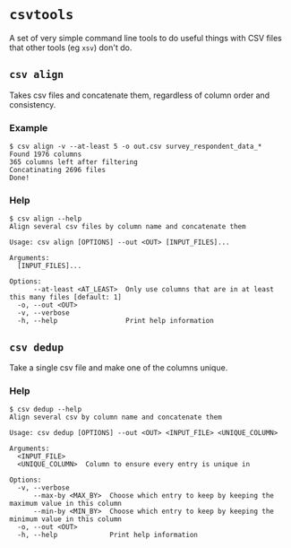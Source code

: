 `csvtools`
===

A set of very simple command line tools to do useful things with CSV files that other tools (eg `xsv`) don't do.


## `csv align`
Takes csv files and concatenate them, regardless of column order and consistency.

### Example
```
$ csv align -v --at-least 5 -o out.csv survey_respondent_data_*
Found 1976 columns
365 columns left after filtering
Concatinating 2696 files
Done!
```

### Help
```
$ csv align --help
Align several csv files by column name and concatenate them

Usage: csv align [OPTIONS] --out <OUT> [INPUT_FILES]...

Arguments:
  [INPUT_FILES]...

Options:
      --at-least <AT_LEAST>  Only use columns that are in at least this many files [default: 1]
  -o, --out <OUT>
  -v, --verbose
  -h, --help                 Print help information
```

## `csv dedup`
Take a single csv file and make one of the columns unique.

### Help

```
$ csv dedup --help
Align several csv by column name and concatenate them

Usage: csv dedup [OPTIONS] --out <OUT> <INPUT_FILE> <UNIQUE_COLUMN>

Arguments:
  <INPUT_FILE>
  <UNIQUE_COLUMN>  Column to ensure every entry is unique in

Options:
  -v, --verbose
      --max-by <MAX_BY>  Choose which entry to keep by keeping the maximum value in this column
      --min-by <MIN_BY>  Choose which entry to keep by keeping the minimum value in this column
  -o, --out <OUT>
  -h, --help             Print help information
```
